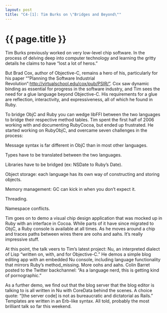 ```yaml
---
layout: post
title: "C4-[1]: Tim Burks on \"Bridges and Beyond\""
---
```


{{ page.title }}
================

Tim Burks previously worked on very low-level chip software. In the process of delving deep into computer technology and learning the gritty details he claims to have “lost a lot of heros.”

But Brad Cox, author of Objective-C, remains a hero of his, particularly for his paper “”Planning the Software Industrial Revolution“:http://virtualschool.edu/cox/pub/PSIR/”. Cox saw dynamic binding as essential for progress in the software industry, and Tim sees the need for a glue language beyond Objective-C. His requirements for a glue are reflection, interactivity, and expressiveness, all of which he found in Ruby.

To bridge ObjC and Ruby you can wedge libFFI between the two languages to bridge their respective method tables. Tim spent the first half of 2006 working with and documenting RubyCocoa, but ended up frustrated. He started working on RubyObjC, and overcame seven challenges in the process:

Message syntax is far different in ObjC than in most other languages.

Types have to be translated between the two languages.

Libraries have to be bridged (ex: NSDate to Ruby’s Date).

Object storage: each language has its own way of constructing and storing objects.

Memory management: GC can kick in when you don’t expect it.

Threading.

Namespace conflicts.

Tim goes on to demo a visual chip design application that was mocked up in Ruby with an interface in Cocoa. While parts of it have since migrated to ObjC, a Ruby console is available at all times. As he moves around a chip and traces paths between wires there are oohs and aahs. It’s really impressive stuff.

At this point, the talk veers to Tim’s latest project: Nu, an interpreted dialect of Lisp “written on, with, and for Objective-C.” He demos a simple blog editing app with an embedded Nu console, including language functionality that mirrors Ruby’s method\_missing. More oohs and aahs. Colin Barret posted to the Twitter backchannel: “As a language nerd, this is getting kind of pornographic.”

As a further demo, we find out that the blog server that the blog editor is talking to is all written in Nu with CoreData behind the scenes. A choice quote: “[the server code] is not as bureaucratic and dictatorial as Rails.” Templates are written in an Erb-like syntax.
All told, probably the most brilliant talk so far this weekend.
